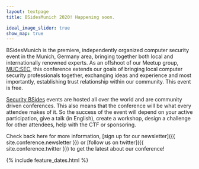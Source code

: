 ```yaml
---
layout: textpage
title: BSidesMunich 2020! Happening soon.

ideal_image_slider: true
show_map: true
---
```


BSidesMunich is the premiere, independently organized computer security event in the Munich, Germany area, bringing together both local and internationally renowned experts.
As an offshoot of our Meetup group, [MUC:SEC](https://www.meetup.com/MUC-SEC/?_cookie-check=ShoizzNwjDGCiHdW), this conference extends our goals of bringing local computer security professionals together, exchanging ideas and experience and most importantly, establishing trust relationship within our community. 
This event is free.

[Security BSides](http://www.securitybsides.com/) events are hosted all over the world and are community driven conferences.
This also means that the conference will be what every attendee makes of it.
So the success of the event will depend on your active participation, give a talk (in English), create a workshop, design a challenge for other attendees, help with the CTF or sponsoring.

Check back here for more information, [sign up for our newsletter]({{ site.conference.newsletter }}) or [follow us on twitter]({{ site.conference.twitter }}) to get the latest about our conference!

{% include feature_dates.html %}

